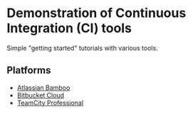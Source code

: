 # Demonstration of Continuous Integration (CI) tools

Simple "getting started" tutorials with various tools.

## Platforms

* [Atlassian Bamboo](./.bamboo/server/README.md)
* [Bitbucket Cloud](./docs/bitbucket-cloud.md)
* [TeamCity Professional](./docs/teamcity.md)
